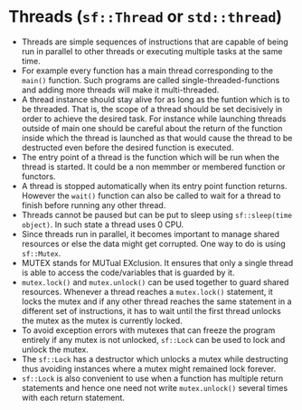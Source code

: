 # Threads (`sf::Thread` or `std::thread`)

* Threads are simple sequences of instructions that are capable of being run in parallel to other threads or executing multiple tasks at the same time.
* For example every function has a main thread corresponding to the `main()` function. Such programs are called single-threaded-functions and adding more threads will make it multi-threaded.
* A thread instance should stay alive for as long as the funtion which is to be threaded. That is, the scope of a thread should be set decisively in order to achieve the desired task.
For instance while launching threads outside of main one should be careful about the return of the function inside which the thread is launched as that would cause the 
thread to be destructed even before the desired function is executed.
* The entry point of a thread is the function which will be run when the thread is started. It could be a non memmber or membered function or functors.
* A thread is stopped automatically when its entry point function returns. However the `wait()` function can also be called to wait for a thread to finish before running any other thread.
* Threads cannot be paused but can be put to sleep using `sf::sleep(time object)`. In such state a thread uses 0 CPU.
* Since threads run in parallel, it becomes important to manage shared resources or else the data might get corrupted. One way to do is using `sf::Mutex`.
* MUTEX stands for MUTual EXclusion. It ensures that only a single thread is able to access the code/variables that is guarded by it.
* `mutex.lock()` and `mutex.unlock()` can be used together to guard shared resources. Whenever a thread reaches a `mutex.lock()` statement, it locks the mutex and if any other thread
reaches the same statement in a different set of instructions, it has to wait until the first thread unlocks the mutex as the mutex is currently locked. 
* To avoid exception errors with mutexes that can freeze the program entirely if any mutex is not unlocked, `sf::Lock` can be used to lock and unlock the mutex.
* The `sf::Lock` has a destructor which unlocks a mutex while destructing thus avoiding instances where a mutex might remained lock forever. 
* `sf::Lock` is also convenient to use when a function has multiple return statements and hence one need not write `mutex.unlock()` several times with each return statement.
